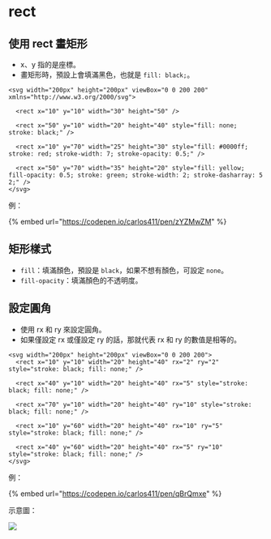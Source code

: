 # rect

## 使用 rect 畫矩形

* x、y 指的是座標。
* 畫矩形時，預設上會填滿黑色，也就是 `fill: black;`。

```markup
<svg width="200px" height="200px" viewBox="0 0 200 200" xmlns="http://www.w3.org/2000/svg">
  
  <rect x="10" y="10" width="30" height="50" />

  <rect x="50" y="10" width="20" height="40" style="fill: none; stroke: black;" />
  
  <rect x="10" y="70" width="25" height="30" style="fill: #0000ff; stroke: red; stroke-width: 7; stroke-opacity: 0.5;" />
  
  <rect x="50" y="70" width="35" height="20" style="fill: yellow; fill-opacity: 0.5; stroke: green; stroke-width: 2; stroke-dasharray: 5 2;" />
</svg>
```

例：

{% embed url="https://codepen.io/carlos411/pen/zYZMwZM" %}



## 矩形樣式

* `fill`：填滿顏色，預設是 `black`，如果不想有顏色，可設定 `none`。
* `fill-opacity`：填滿顏色的不透明度。



## 設定圓角

* 使用 rx 和 ry 來設定圓角。
* 如果僅設定 rx 或僅設定 ry 的話，那就代表 rx 和 ry 的數值是相等的。

```markup
<svg width="200px" height="200px" viewBox="0 0 200 200">
  <rect x="10" y="10" width="20" height="40" rx="2" ry="2" style="stroke: black; fill: none;" />

  <rect x="40" y="10" width="20" height="40" rx="5" style="stroke: black; fill: none;" />

  <rect x="70" y="10" width="20" height="40" ry="10" style="stroke: black; fill: none;" />

  <rect x="10" y="60" width="20" height="40" rx="10" ry="5" style="stroke: black; fill: none;" />

  <rect x="40" y="60" width="20" height="40" rx="5" ry="10" style="stroke: black; fill: none;" />
</svg>
```

例：

{% embed url="https://codepen.io/carlos411/pen/qBrQmxe" %}

示意圖：

![](../.gitbook/assets/rounded\_rectangles.png)



